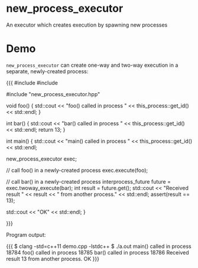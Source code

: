 # new_process_executor
An executor which creates execution by spawning new processes

# Demo

`new_process_executor` can create one-way and two-way execution in a separate, newly-created process:

{{{
#include <iostream>
#include <cassert>

#include "new_process_executor.hpp"

void foo()
{
  std::cout << "foo() called in process " << this_process::get_id() << std::endl;
}

int bar()
{
  std::cout << "bar() called in process " << this_process::get_id() << std::endl;
  return 13;
}

int main()
{
  std::cout << "main() called in process " << this_process::get_id() << std::endl;

  new_process_executor exec;

  // call foo() in a newly-created process
  exec.execute(foo);

  // call bar() in a newly-created process
  interprocess_future<int> future = exec.twoway_execute(bar);
  int result = future.get();
  std::cout << "Received result " << result << " from another process." << std::endl;
  assert(result == 13);

  std::cout << "OK" << std::endl;
}

}}}

Program output:

{{{
$ clang -std=c++11 demo.cpp -lstdc++
$ ./a.out 
main() called in process 18784
foo() called in process 18785
bar() called in process 18786
Received result 13 from another process.
OK
}}}

